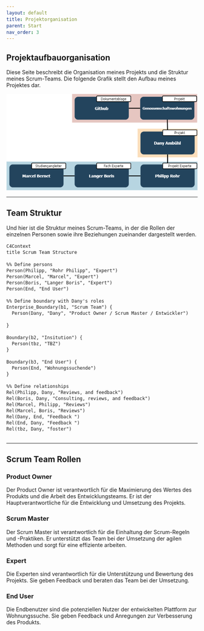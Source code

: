 ```yaml
---
layout: default
title: Projektorganisation
parent: Start
nav_order: 3
---
```


## Projektaufbauorganisation

Diese Seite beschreibt die Organisation meines Projekts und die Struktur meines Scrum-Teams.
Die folgende Grafik stellt den Aufbau meines Projektes dar.

![Projektorganisation](../img/project_organisation.png)

---

## Team Struktur

Und hier ist die Struktur meines Scrum-Teams, in der die Rollen der einzelnen Personen sowie ihre Beziehungen zueinander dargestellt werden.

```mermaid
C4Context
title Scrum Team Structure

%% Define persons
Person(Philipp, "Rohr Philipp", "Expert")
Person(Marcel, "Marcel", "Expert")
Person(Boris, "Langer Boris", "Expert")
Person(End, "End User")

%% Define boundary with Dany's roles
Enterprise_Boundary(b1, "Scrum Team") {
  Person(Dany, "Dany", "Product Owner / Scrum Master / Entwickler")

}

Boundary(b2, "Insitution") {
  Person(tbz, "TBZ")
}

Boundary(b3, "End User") {
  Person(End, "Wohnungssuchende")
}

%% Define relationships
Rel(Philipp, Dany, "Reviews, and feedback")
Rel(Boris, Dany, "Consulting, reviews, and feedback")
Rel(Marcel, Philipp, "Reviews")
Rel(Marcel, Boris, "Reviews")
Rel(Dany, End, "Feedback ")
Rel(End, Dany, "Feedback ")
Rel(tbz, Dany, "foster")


```

---

## Scrum Team Rollen

### Product Owner

Der Product Owner ist verantwortlich für die Maximierung des Wertes des Produkts und die Arbeit des Entwicklungsteams. Er ist der Hauptverantwortliche für die Entwicklung und Umsetzung des Projekts.

### Scrum Master

Der Scrum Master ist verantwortlich für die Einhaltung der Scrum-Regeln und -Praktiken. Er unterstützt das Team bei der Umsetzung der agilen Methoden und sorgt für eine effiziente arbeiten.

### Expert

Die Experten sind verantwortlich für die Unterstützung und Bewertung des Projekts. Sie geben Feedback und beraten das Team bei der Umsetzung.

### End User

Die Endbenutzer sind die potenziellen Nutzer der entwickelten Plattform zur Wohnungssuche. Sie geben Feedback und Anregungen zur Verbesserung des Produkts.
